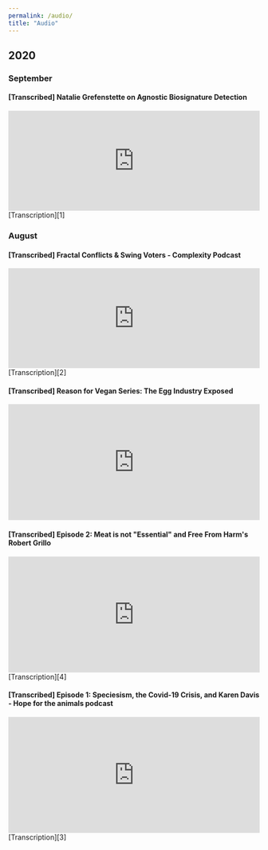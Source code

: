 ```yaml
---
permalink: /audio/
title: "Audio"
---
```


## 2020
### September
#### [Transcribed] Natalie Grefenstette on Agnostic Biosignature Detection
<iframe height="200px" width="100%" frameborder="no" scrolling="no" seamless src="https://player.simplecast.com/d8a85e7b-59de-4f75-9ebd-a2307cb71097?dark=true"></iframe>
[Transcription][1]
  
### August
#### [Transcribed] Fractal Conflicts & Swing Voters - Complexity Podcast
<iframe height="200px" width="100%" frameborder="no" scrolling="no" seamless src="https://player.simplecast.com/533697c5-7906-4173-bf33-61aad6d6c372?dark=true"></iframe>
[Transcription][2]

#### [Transcribed] Reason for Vegan Series: The Egg Industry Exposed
<iframe src="https://open.spotify.com/embed-podcast/episode/69JRSwsnqslbpmz2XjBV6d" width="100%" height="232" frameborder="0" allowtransparency="true" allow="encrypted-media"></iframe>

#### [Transcribed] Episode 2: Meat is not "Essential" and Free From Harm's Robert Grillo
<iframe src="https://open.spotify.com/embed-podcast/episode/3vmliEeAq8c6jeELLAk3nT" width="100%" height="232" frameborder="0" allowtransparency="true" allow="encrypted-media"></iframe> [Transcription][4]

#### [Transcribed] Episode 1: Speciesism, the Covid-19 Crisis, and Karen Davis - Hope for the animals podcast
<iframe src="https://open.spotify.com/embed-podcast/episode/6DWsipkw9a3t13Eme5ECnN" width="100%" height="232" frameborder="0" allowtransparency="true" allow="encrypted-media"></iframe>
[Transcription][3]



[1]: <https://complexity.simplecast.com/episodes/41/transcript>
[2]: <https://complexity.simplecast.com/episodes/39/transcript>
[3]: <https://hopefortheanimalspodcast.org/episode-1-speciesism-and-the-covid-19-crisis/>
[4]: <https://hopefortheanimalspodcast.org/episode-2-meat-is-not-essential-and-free-from-harms-robert-grillo/>

